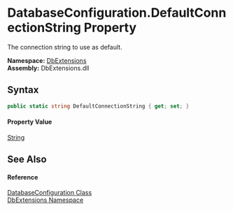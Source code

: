 DatabaseConfiguration.DefaultConnectionString Property
======================================================
The connection string to use as default.
  
**Namespace:** [DbExtensions][1]  
**Assembly:** DbExtensions.dll

Syntax
------

```csharp
public static string DefaultConnectionString { get; set; }
```

#### Property Value
[String][2]

See Also
--------

#### Reference
[DatabaseConfiguration Class][3]  
[DbExtensions Namespace][1]  

[1]: ../README.md
[2]: https://learn.microsoft.com/dotnet/api/system.string
[3]: README.md